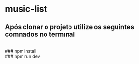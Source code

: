 # music-list
## Após clonar o projeto utilize os seguintes comnados no terminal
<br/>
### npm install
<br/>
### npm run dev
